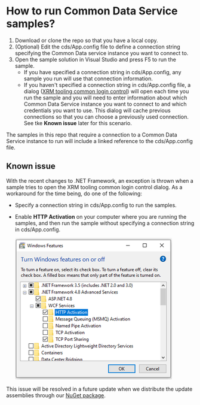 # How to run Common Data Service samples?

1. Download or clone the repo so that you have a local copy.
1. (Optional) Edit the cds/App.config file to define a connection string specifying the Common Data service instance you want to connect to.
2. Open the sample solution in Visual Studio and press F5 to run the sample.
    - If you have specified a connection string in cds/App.config, any sample you run will use that connection information.
    - If you haven't specified a connection string in cds/App.config file, a dialog ([XRM tooling common login control](https://docs.microsoft.com/powerapps/developer/common-data-service/xrm-tooling/use-xrm-tooling-common-login-control-client-applications)) will open each time you run the sample and you will need to enter information about which Common Data Service instance you want to connect to and which credentials you want to use. This dialog will cache previous connections so that you can choose a previously used connection. See tke **Known issue** later for this scenario.

The samples in this repo that require a connection to a Common Data Service instance to run will include a linked reference to the cds/App.config file.
    
## Known issue 

With the recent changes to .NET Framework, an exception is thrown when a sample tries to open the XRM tooling common login control dialog. As a workaround for the time being, do one of the following:
- Specify a connection string in cds/App.config to run the samples.
- Enable **HTTP Activation** on your computer where you are running the samples, and then run the sample without specifying a connection string in cds/App.config.
    
    ![](media/http-activation.png "Enable HTTP Activation")
    
This issue will be resolved in a future update when we distribute the update assemblies through our [NuGet package](https://www.nuget.org/packages/Microsoft.CrmSdk.XrmTooling.WpfControls/). 




